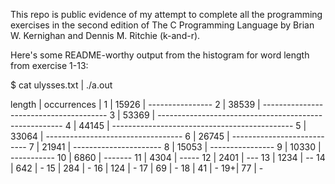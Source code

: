 This repo is public evidence of my attempt to complete all the programming exercises in the second edition of The C Programming Language by Brian W. Kernighan and Dennis M. Ritchie (k-and-r).

Here's some README-worthy output from the histogram for word length from exercise 1-13:

$ cat ulysses.txt | ./a.out 

length | occurrences |
     1 |       15926 | ----------------
     2 |       38539 | ---------------------------------------
     3 |       53369 | ------------------------------------------------------
     4 |       44145 | ---------------------------------------------
     5 |       33064 | ----------------------------------
     6 |       26745 | ---------------------------
     7 |       21941 | ----------------------
     8 |       15053 | ----------------
     9 |       10330 | -----------
    10 |        6860 | -------
    11 |        4304 | -----
    12 |        2401 | ---
    13 |        1234 | --
    14 |         642 | -
    15 |         284 | -
    16 |         124 | -
    17 |          69 | -
    18 |          41 | -
    19+|          77 | -


